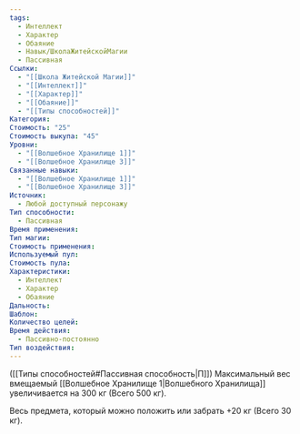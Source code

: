 ```yaml
---
tags:
  - Интеллект
  - Характер
  - Обаяние
  - Навык/ШколаЖитейскойМагии
  - Пассивная
Ссылки:
  - "[[Школа Житейской Магии]]"
  - "[[Интеллект]]"
  - "[[Характер]]"
  - "[[Обаяние]]"
  - "[[Типы способностей]]"
Категория: 
Стоимость: "25"
Стоимость выкупа: "45"
Уровни:
  - "[[Волшебное Хранилище 1]]"
  - "[[Волшебное Хранилище 3]]"
Связанные навыки:
  - "[[Волшебное Хранилище 1]]"
  - "[[Волшебное Хранилище 3]]"
Источник:
  - Любой доступный персонажу
Тип способности:
  - Пассивная
Время применения: 
Тип магии: 
Стоимость применения: 
Используемый пул: 
Стоимость пула: 
Характеристики:
  - Интеллект
  - Характер
  - Обаяние
Дальность: 
Шаблон: 
Количество целей: 
Время действия:
  - Пассивно-постоянно
Тип воздействия:
---
```

([[Типы способностей#Пассивная способность|П]]) Максимальный вес вмещаемый [[Волшебное Хранилище 1|Волшебного Хранилища]] увеличивается на 300 кг (Всего 500 кг).

Весь предмета, который можно положить или забрать +20 кг (Всего 30 кг).